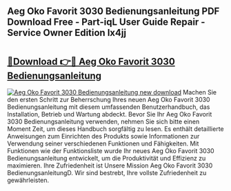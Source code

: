 ## Aeg Oko Favorit 3030 Bedienungsanleitung PDF Download Free - Part-iqL User Guide Repair - Service Owner Edition lx4jj

# <h2><a href="http://df2ulaj.blite.top/?on=Aeg+Oko+Favorit+3030+Bedienungsanleitung">🔗Download 👉🔴 Aeg Oko Favorit 3030 Bedienungsanleitung</a></h2>

[![Aeg Oko Favorit 3030 Bedienungsanleitung new download](https://i.imgur.com/lujVjoI.png)](http://df2ulaj.blite.top/?on=Aeg+Oko+Favorit+3030+Bedienungsanleitung)
Machen Sie den ersten Schritt zur Beherrschung Ihres neuen Aeg Oko Favorit 3030 Bedienungsanleitung mit diesem umfassenden Benutzerhandbuch, das Installation, Betrieb und Wartung abdeckt. Bevor Sie Ihr Aeg Oko Favorit 3030 Bedienungsanleitung verwenden, nehmen Sie sich bitte einen Moment Zeit, um dieses Handbuch sorgfältig zu lesen. Es enthält detaillierte Anweisungen zum Einrichten des Produkts sowie Informationen zur Verwendung seiner verschiedenen Funktionen und Fähigkeiten. Mit Funktionen wie der Funktionsliste wurde Ihr neues Aeg Oko Favorit 3030 Bedienungsanleitung entwickelt, um die Produktivität und Effizienz zu maximieren. Ihre Zufriedenheit ist Unsere Mission Aeg Oko Favorit 3030 BedienungsanleitungD. Wir sind bestrebt, Ihre vollste Zufriedenheit zu gewährleisten.
